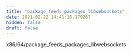 ```yaml
---
title: "package_feeds_packages_libwebsockets"
date: 2021-02-22 14:41:15.179267
hidden: false
draft: false
---
```


x86/64/package_feeds_packages_libwebsockets

